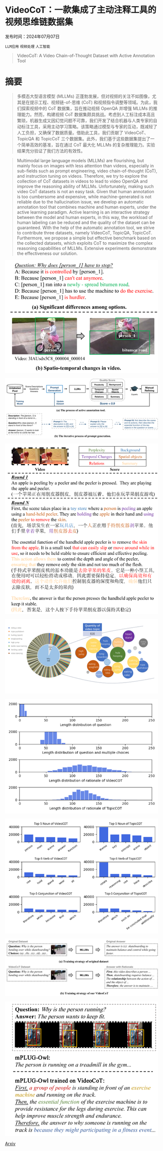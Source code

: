 # VideoCoT：一款集成了主动注释工具的视频思维链数据集

发布时间：2024年07月07日

`LLM应用` `视频处理` `人工智能`

> VideoCoT: A Video Chain-of-Thought Dataset with Active Annotation Tool

# 摘要

> 多模态大型语言模型 (MLLMs) 正蓬勃发展，但对视频的关注不如图像，尤其是在提示工程、视频链-of-思维 (CoT) 和视频指令调整等领域。为此，我们探索视频中的 CoT 数据集，旨在推动视频 OpenQA 并增强 MLLMs 的推理能力。然而，构建视频 CoT 数据集颇具挑战。考虑到人工标注成本高且繁琐，机器生成又因幻觉问题不可靠，我们开发了结合机器与人类专家的自动标注工具，采用主动学习策略。该策略通过模型与专家的互动，既减轻了人工负担，又确保了数据质量。借助此工具，我们贡献了 VideoCoT、TopicQA 和 TopicCoT 三个数据集。此外，我们基于这些数据集提出了一个简单高效的基准，旨在通过 CoT 最大化 MLLMs 的复杂推理能力。实验结果充分验证了我们方法的有效性。

> Multimodal large language models (MLLMs) are flourishing, but mainly focus on images with less attention than videos, especially in sub-fields such as prompt engineering, video chain-of-thought (CoT), and instruction tuning on videos. Therefore, we try to explore the collection of CoT datasets in videos to lead to video OpenQA and improve the reasoning ability of MLLMs. Unfortunately, making such video CoT datasets is not an easy task. Given that human annotation is too cumbersome and expensive, while machine-generated is not reliable due to the hallucination issue, we develop an automatic annotation tool that combines machine and human experts, under the active learning paradigm. Active learning is an interactive strategy between the model and human experts, in this way, the workload of human labeling can be reduced and the quality of the dataset can be guaranteed. With the help of the automatic annotation tool, we strive to contribute three datasets, namely VideoCoT, TopicQA, TopicCoT. Furthermore, we propose a simple but effective benchmark based on the collected datasets, which exploits CoT to maximize the complex reasoning capabilities of MLLMs. Extensive experiments demonstrate the effectiveness our solution.

![VideoCoT：一款集成了主动注释工具的视频思维链数据集](../../../paper_images/2407.05355/x1.png)

![VideoCoT：一款集成了主动注释工具的视频思维链数据集](../../../paper_images/2407.05355/x2.png)

![VideoCoT：一款集成了主动注释工具的视频思维链数据集](../../../paper_images/2407.05355/x3.png)

![VideoCoT：一款集成了主动注释工具的视频思维链数据集](../../../paper_images/2407.05355/x4.png)

![VideoCoT：一款集成了主动注释工具的视频思维链数据集](../../../paper_images/2407.05355/x5.png)

![VideoCoT：一款集成了主动注释工具的视频思维链数据集](../../../paper_images/2407.05355/x6.png)

![VideoCoT：一款集成了主动注释工具的视频思维链数据集](../../../paper_images/2407.05355/x7.png)

![VideoCoT：一款集成了主动注释工具的视频思维链数据集](../../../paper_images/2407.05355/x8.png)

[Arxiv](https://arxiv.org/abs/2407.05355)